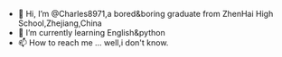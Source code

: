 - 👋 Hi, I’m @Charles8971,a bored&boring graduate from ZhenHai High School,Zhejiang,China
- 🌱 I’m currently learning English&python
- 📫 How to reach me ... well,i don't know.

<!---
Charles8971/Charles8971 is a ✨ special ✨ repository because its `README.md` (this file) appears on your GitHub profile.
You can click the Preview link to take a look at your changes.
--->
